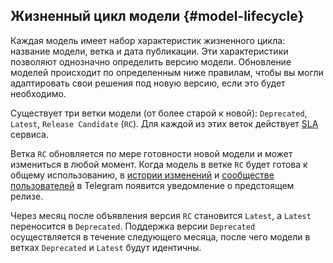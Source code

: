 ## Жизненный цикл модели {#model-lifecycle}

Каждая модель имеет набор характеристик жизненного цикла: название модели, ветка и дата публикации. Эти характеристики позволяют однозначно определить версию модели. Обновление моделей происходит по определенным ниже правилам, чтобы вы могли адаптировать свои решения под новую версию, если это будет необходимо. 

Существует три ветки модели (от более старой к новой): `Deprecated`, `Latest`, `Release Candidate` (`RC`). Для каждой из этих веток действует [SLA](../../overview/sla.md) сервиса. 

Ветка `RC` обновляется по мере готовности новой модели и может измениться в любой момент. Когда модель в ветке `RC` будет готова к общему использованию, в [истории изменений](../../foundation-models/release-notes/index.md) и [сообществе пользователей](https://t.me/YFM_Community) в Telegram появится уведомление о предстоящем релизе.

Через месяц после объявления версия `RC` становится `Latest`, а `Latest` переносится в `Deprecated`. Поддержка версии `Deprecated` осуществляется в течение следующего месяца, после чего модели в ветках `Deprecated` и `Latest` будут идентичны.